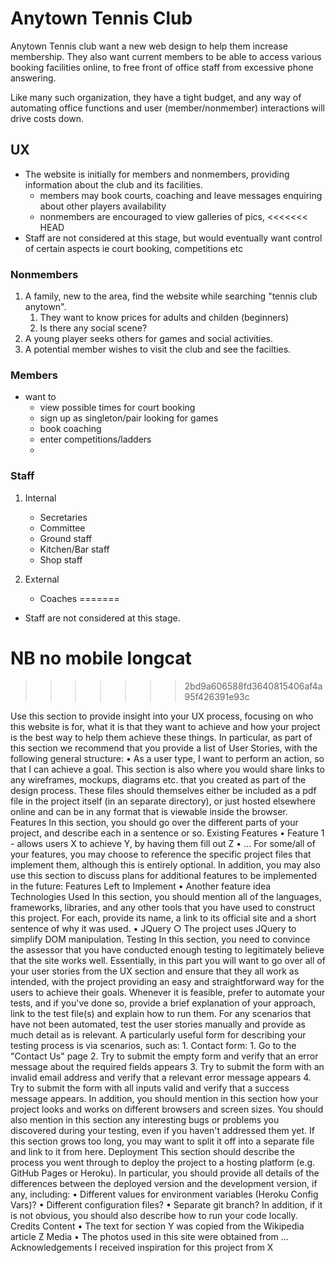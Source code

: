 # Anytown Tennis Club

Anytown Tennis club want a new web design to help them increase membership.
They also want current members to be able to access various booking facilities online,
to free front of office staff from excessive phone answering.

Like many such organization, they have a tight budget, and any way of automating office functions
and user (member/nonmember) interactions will drive costs down.

## UX

- The website is initially for members and nonmembers, providing information about the club and its facilities.
    - members may book courts, coaching and leave messages enquiring about other players availability
    - nonmembers are encouraged to view galleries of pics, 
<<<<<<< HEAD
- Staff are not considered at this stage, but would eventually want control of certain aspects ie court booking, competitions etc

### Nonmembers
1. A family, new to the area, find the website while searching "tennis club anytown". 
    1. They want to know prices for adults and childen (beginners)
    2. Is there any social scene?
2. A young player seeks others for games and social activities.
3. A potential member wishes to visit the club and see the facilties.

### Members
- want to
    - view possible times for court booking
    - sign up as singleton/pair looking for games
    - book coaching
    - enter competitions/ladders
    - 

### Staff

1. Internal
    - Secretaries
    - Committee
    - Ground staff
    - Kitchen/Bar staff
    - Shop staff

2. External
    - Coaches
=======
- Staff are not considered at this stage.

# NB no mobile longcat
>>>>>>> 2bd9a606588fd3640815406af4a95f426391e93c


Use this section to provide insight into your UX process, focusing on who this website is for, what it is that they want to achieve and how your project is the best way to help them achieve
 these things.
In particular, as part of this section we recommend that you provide a list of User Stories, with the following general structure:
• As a user type, I want to perform an action, so that I can achieve a goal.
This section is also where you would share links to any wireframes, mockups, diagrams etc. that you created as part of the design process. These files should themselves
 either be included as a pdf file in the project itself (in an separate directory), or just hosted elsewhere online and can be in any format that is viewable inside the browser.
Features
In this section, you should go over the different parts of your project, and describe each in a sentence or so.
Existing Features
• Feature 1 - allows users X to achieve Y, by having them fill out Z
• ...
For some/all of your features, you may choose to reference the specific project files that implement them, although this is entirely optional.
In addition, you may also use this section to discuss plans for additional features to be implemented in the future:
Features Left to Implement
• Another feature idea
Technologies Used
In this section, you should mention all of the languages, frameworks, libraries, and any other tools that you have used to construct this project. For each, provide its name, a link to its official site and a short sentence of why it was used.
• JQuery
○ The project uses JQuery to simplify DOM manipulation.
Testing
In this section, you need to convince the assessor that you have conducted enough testing to legitimately believe that the site works well. Essentially, in this part you will want to go over all of your user stories from the UX section and ensure that they all work as intended, with the project providing an easy and straightforward way for the users to achieve their goals.
Whenever it is feasible, prefer to automate your tests, and if you've done so, provide a brief explanation of your approach, link to the test file(s) and explain how to run them.
For any scenarios that have not been automated, test the user stories manually and provide as much detail as is relevant. A particularly useful form for describing your testing process is via scenarios, such as: 1. Contact form: 1. Go to the "Contact Us" page 2. Try to submit the empty form and verify that an error message about the required fields appears 3. Try to submit the form with an invalid email address and verify that a relevant error message appears 4. Try to submit the form with all inputs valid and verify that a success message appears.
In addition, you should mention in this section how your project looks and works on different browsers and screen sizes.
You should also mention in this section any interesting bugs or problems you discovered during your testing, even if you haven't addressed them yet.
If this section grows too long, you may want to split it off into a separate file and link to it from here.
Deployment
This section should describe the process you went through to deploy the project to a hosting platform (e.g. GitHub Pages or Heroku).
In particular, you should provide all details of the differences between the deployed version and the development version, if any, including:
• Different values for environment variables (Heroku Config Vars)?
• Different configuration files?
• Separate git branch?
In addition, if it is not obvious, you should also describe how to run your code locally.
Credits
Content
• The text for section Y was copied from the Wikipedia article Z
Media
• The photos used in this site were obtained from ...
Acknowledgements
I received inspiration for this project from X

